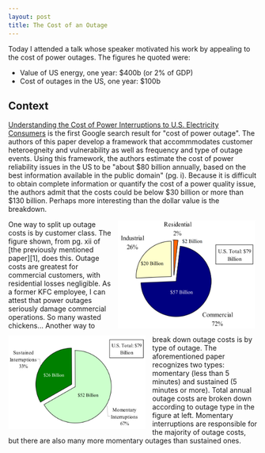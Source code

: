 ```yaml
---
layout: post
title: The Cost of an Outage
---
```


Today I attended a talk whose speaker motivated his work by appealing to the cost of power outages. The figures he quoted were:

* Value of US energy, one year: \$400b (or 2% of GDP)
* Cost of outages in the US, one year: \$100b

## Context

[Understanding the Cost of Power Interruptions to U.S. Electricity Consumers][1] is the first Google search result for "cost of power outage". The authors of this paper develop a framework that accommmodates customer heteroegneity and vulnerability as well as frequency and type of outage events. Using this framework, the authors estimate the cost of power reliability issues in the US to be "about \$80 billion annually, based on the best information available in the public domain" (pg. i). Because it is difficult to obtain complete information or quantify the cost of a power quality issue, the authors admit that the costs could be below \$30 billion or more than \$130 billion. Perhaps more interesting than the dollar value is the breakdown.

<img src=/images/outage-by-type.png style="float: right; width: 55%; margin-right: 1%; margin-bottom: 1em; margin-left: 0.5em">
One way to split up outage costs is by customer class. The figure shown, from pg. xii of [the previously mentioned paper][1], does this. Outage costs are greatest for commercial customers, with residential losses negligible. As a former KFC employee, I can attest that power outages seriously damage commercial operations. So many wasted chickens...

<img src=/images/outage-by-length.png style="float: left; width: 55%; margin-bottom: 1em; margin-right: 1em">
Another way to break down outage costs is by type of outage. The aforementioned paper recognizes two types: momentary (less than 5 minutes) and sustained (5 minutes or more). Total annual outage costs are broken down according to outage type in the figure at left. Momentary interruptions are responsible for the majority of outage costs, but there are also many more momentary outages than sustained ones.

[1]: http://certs.lbl.gov/pdf/55718.pdf